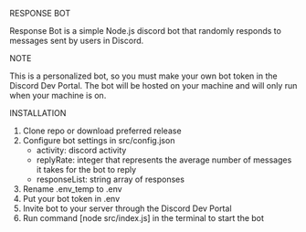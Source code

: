 RESPONSE BOT

Response Bot is a simple Node.js discord bot that randomly responds to messages sent by users in Discord.

NOTE

This is a personalized bot, so you must make your own bot token in the Discord Dev Portal.
The bot will be hosted on your machine and will only run when your machine is on.

INSTALLATION

1. Clone repo or download preferred release
2. Configure bot settings in src/config.json
    - activity: discord activity
    - replyRate: integer that represents the average number of messages it takes for the bot to reply
    - responseList: string array of responses
3. Rename .env_temp to .env
4. Put your bot token in .env
5. Invite bot to your server through the Discord Dev Portal
6. Run command [node src/index.js] in the terminal to start the bot
